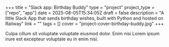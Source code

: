 +++
title = "Slack app: Birthday Buddy"
type = "project"
project_type = ["repo", "app"]
date = 2025-08-05T15:34:05Z
draft = false
description = "A little Slack App that sends birthday wishes, built with Python and hosted on Railway"
link = ""
tags = []
cover = "project-cover-birthday-buddy.jpg"
+++

Culpa cillum sit voluptate voluptate eiusmod dolor. Enim nisi Lorem ipsum irure est excepteur voluptate eu in enim nisi. 
